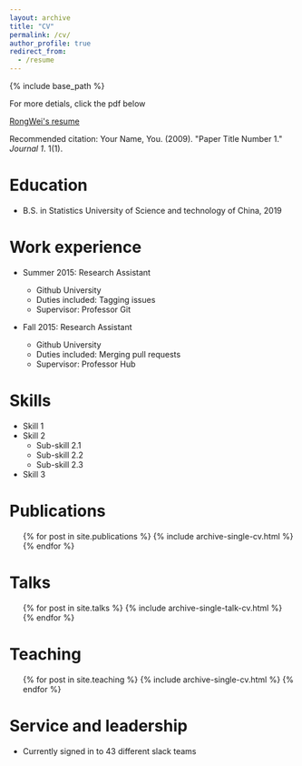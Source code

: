 ```yaml
---
layout: archive
title: "CV"
permalink: /cv/
author_profile: true
redirect_from:
  - /resume
---
```


{% include base_path %}


For more detials, click the pdf  below

[RongWei's resume](http://academicpages.github.io/files/cv.pdf)

Recommended citation: Your Name, You. (2009). "Paper Title Number 1." <i>Journal 1</i>. 1(1).


Education
======
* B.S. in Statistics University of Science and technology of China, 2019


Work experience
======
* Summer 2015: Research Assistant
  * Github University
  * Duties included: Tagging issues
  * Supervisor: Professor Git

* Fall 2015: Research Assistant
  * Github University
  * Duties included: Merging pull requests
  * Supervisor: Professor Hub
  
Skills
======
* Skill 1
* Skill 2
  * Sub-skill 2.1
  * Sub-skill 2.2
  * Sub-skill 2.3
* Skill 3

Publications
======
  <ul>{% for post in site.publications %}
    {% include archive-single-cv.html %}
  {% endfor %}</ul>
  
Talks
======
  <ul>{% for post in site.talks %}
    {% include archive-single-talk-cv.html %}
  {% endfor %}</ul>
  
Teaching
======
  <ul>{% for post in site.teaching %}
    {% include archive-single-cv.html %}
  {% endfor %}</ul>
  
Service and leadership
======
* Currently signed in to 43 different slack teams
